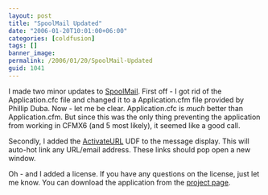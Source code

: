 ```yaml
---
layout: post
title: "SpoolMail Updated"
date: "2006-01-20T10:01:00+06:00"
categories: [coldfusion]
tags: []
banner_image: 
permalink: /2006/01/20/SpoolMail-Updated
guid: 1041
---
```


I made two minor updates to <a href="http://ray.camdenfamily.com/projects/spoolmail">SpoolMail</a>. First off - I got rid of the Application.cfc file and changed it to a Application.cfm file provided by Phillip Duba. Now - let me be clear. Application.cfc is <i>much</i> better than Application.cfm. But since this was the only thing preventing the application from working in CFMX6 (and 5 most likely), it seemed like a good call.

Secondly, I added the <a href="http://www.cflib.org/udf.cfm/activateurl">ActivateURL</a> UDF to the message display. This will auto-hot link any URL/email address. These links should pop open a new window. 

Oh - and I added a license. If you have any questions on the license, just let me know. You can download the application from the <a href="http://ray.camdenfamily.com/projects/spoolmail">project page</a>.